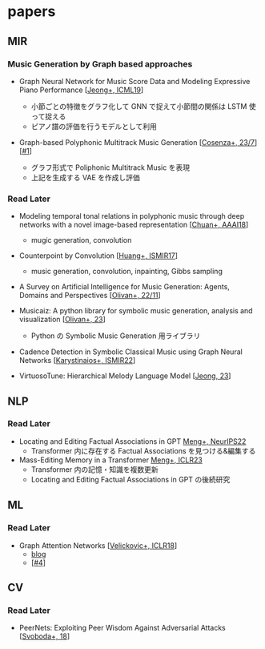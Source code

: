 # papers

## MIR
### Music Generation by Graph based approaches
- Graph Neural Network for Music Score Data and Modeling Expressive Piano Performance [[Jeong+, ICML19](https://proceedings.mlr.press/v97/jeong19a.html)]
  - 小節ごとの特徴をグラフ化して GNN で捉えて小節間の関係は LSTM 使って捉える
  - ピアノ譜の評価を行うモデルとして利用

- Graph-based Polyphonic Multitrack Music Generation [[Cosenza+, 23/7](https://arxiv.org/abs/2307.14928)][[#1](https://github.com/InabaTatsuro/papers/issues/1)]
  - グラフ形式で Poliphonic Multitrack Music を表現
  - 上記を生成する VAE を作成し評価


### Read Later
- Modeling temporal tonal relations in polyphonic music through deep networks with a novel image-based representation [[Chuan+, AAAI18](https://ojs.aaai.org/index.php/AAAI/article/view/11880)]
  - mugic generation, convolution

- Counterpoint by Convolution [[Huang+, ISMIR17](https://arxiv.org/abs/1903.07227)]
  - music generation, convolution, inpainting, Gibbs sampling

- A Survey on Artificial Intelligence for Music Generation: Agents, Domains and Perspectives [[Olivan+, 22/11](https://arxiv.org/abs/2210.13944)]

- Musicaiz: A python library for symbolic music generation, analysis and visualization [[Olivan+, 23](https://carlosholivan.github.io/musicaiz/)]
  - Python の Symbolic Music Generation 用ライブラリ

- Cadence Detection in Symbolic Classical Music using Graph Neural Networks [[Karystinaios+, ISMIR22](https://arxiv.org/abs/2208.14819)]

- VirtuosoTune: Hierarchical Melody Language Model [[Jeong, 23](http://ieiespc.org/AURIC_OPEN_temp/RDOC/ieie03/ieietspc_202308_006.pdf)]

## NLP
### Read Later
- Locating and Editing Factual Associations in GPT [Meng+, NeurIPS22](https://openreview.net/forum?id=-h6WAS6eE4)
  - Transformer 内に存在する Factual Associations を見つける&編集する
- Mass-Editing Memory in a Transformer [Meng+, ICLR23](https://openreview.net/forum?id=MkbcAHIYgyS)
  - Transformer 内の記憶・知識を複数更新
  - Locating and Editing Factual Associations in GPT の後続研究

## ML
### Read Later
- Graph Attention Networks [[Velickovic+, ICLR18](https://arxiv.org/abs/1710.10903)]
  - [blog](https://petar-v.com/GAT/)
  - [[#4](https://github.com/InabaTatsuro/papers/issues/4)]


## CV
### Read Later
- PeerNets: Exploiting Peer Wisdom Against Adversarial Attacks [[Svoboda+, 18](https://arxiv.org/abs/1806.00088)]